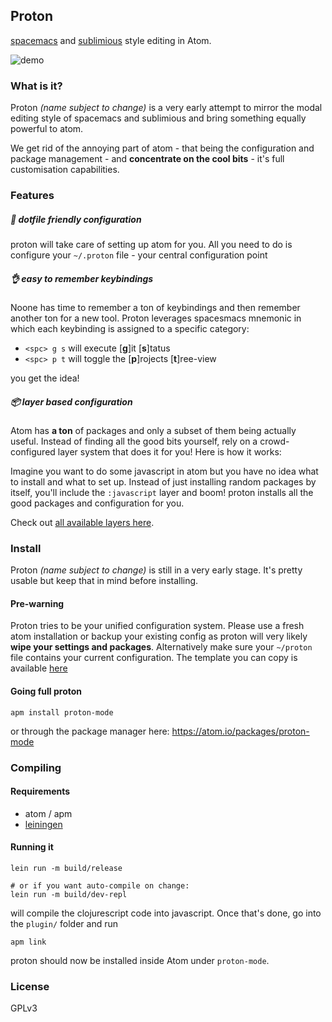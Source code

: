 ## Proton

[spacemacs][1] and [sublimious][2] style editing in Atom.

![demo][3]

### What is it?

Proton *(name subject to change)* is a very early attempt to mirror the modal editing style of spacemacs and sublimious and bring something equally powerful to atom.

We get rid of the annoying part of atom - that being the configuration and package management - and __concentrate on the cool bits__ - it's full customisation capabilities.

### Features
##### :handbag: dotfile friendly configuration
proton will take care of setting up atom for you. All you need to do is configure your `~/.proton` file - your central configuration point

##### :ok_hand: easy to remember keybindings

Noone has time to remember a ton of keybindings and then remember another ton for a new tool. Proton leverages spacesmacs mnemonic in which each keybinding is assigned to a specific category:

- `<spc> g s` will execute [__g__]it [__s__]tatus
- `<spc> p t` will toggle the [__p__]rojects [__t__]ree-view

you get the idea!

##### :package: layer based configuration
Atom has __a ton__ of packages and only a subset of them being actually useful. Instead of finding all the good bits yourself, rely on a crowd-configured layer system that does it for you! Here is how it works:

Imagine you want to do some javascript in atom but you have no idea what to install and what to set up. Instead of just installing random packages by itself, you'll include the `:javascript` layer and boom! proton installs all the good packages and configuration for you.

Check out [all available layers here][4].

### Install

Proton *(name subject to change)* is still in a very early stage. It's pretty usable but keep that in mind before installing.

#### Pre-warning
Proton tries to be your unified configuration system. Please use a fresh atom installation or backup your existing config as proton will very likely __wipe your settings and packages__. Alternatively make sure your `~/proton` file contains your current configuration. The template you can copy is available [here](https://github.com/dvcrn/proton/blob/master/templates/proton.edn)

#### Going full proton

```
apm install proton-mode
```

or through the package manager here: https://atom.io/packages/proton-mode

### Compiling

#### Requirements
- atom / apm
- [leiningen](http://leiningen.org/)

#### Running it

```
lein run -m build/release

# or if you want auto-compile on change:
lein run -m build/dev-repl
```
will compile the clojurescript code into javascript. Once that's done, go into the `plugin/` folder and run

```
apm link
```

proton should now be installed inside Atom under `proton-mode`.

### License

GPLv3

[1]: https://github.com/syl20bnr/spacemacs/
[2]: https://github.com/dvcrn/sublimious
[3]: https://raw.githubusercontent.com/dvcrn/proton/master/plugin/resources/showcase.gif
[4]: https://github.com/dvcrn/proton/tree/master/src/proton/layers
